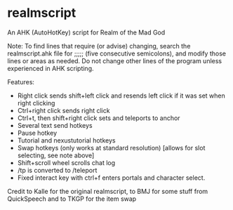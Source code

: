 realmscript
===========

An AHK (AutoHotKey) script for Realm of the Mad God

Note: To find lines that require (or advise) changing, search the realmscript.ahk file for ;;;;; (five consecutive semicolons), and modify those lines or areas as needed. Do not change other lines of the program unless experienced in AHK scripting.

Features:
* Right click sends shift+left click and resends left click if it was set when right clicking
* Ctrl+right click sends right click
* Ctrl+t, then shift+right click sets and teleports to anchor
* Several text send hotkeys
* Pause hotkey
* Tutorial and nexustutorial hotkeys
* Swap hotkeys (only works at standard resolution) [allows for slot selecting, see note above]
* Shift+scroll wheel scrolls chat log
* /tp is converted to /teleport
* Fixed interact key with ctrl+f enters portals and character select.

Credit to Kalle for the original realmscript, to BMJ for some stuff from QuickSpeech and to TKGP for the item swap
